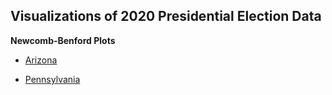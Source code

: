 ## Visualizations of 2020 Presidential Election Data

**Newcomb-Benford Plots**

* [Arizona](plot/az/nb/)

* [Pennsylvania](plot/pa/nb/)

